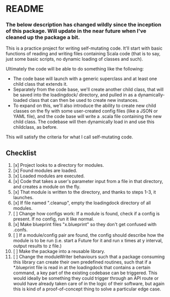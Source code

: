 # README

### The below description has changed wildly since the inception of this package. Will update in the near future when I've cleaned up the package a bit.

This is a practice project for writing self-mutating code. It'll start with basic functions of reading and writing files containing Scala code (that is to say, just some basic scripts, no dynamic loading of classes and such).

Ultimately the code will be able to do something like the following:

- The code base will launch with a generic superclass and at least one child class that extends it.
- Separately from the code base, we'll create another child class, that will be saved into the loadingdock/ directory, and pulled in as a dynamically-loaded class that can then be used to create new instances.
- To expand on this, we'll also introduce the ability to create new child classes on the fly with some user-created config files (like a JSON or YAML file), and the code base will write a .scala file containing the new child class. The codebase will then dynamically load in and use this childclass, as before.

This will satisfy the criteria for what I call self-mutating code.

## Checklist

1. [x] Project looks to a directory for modules.
1. [x] Found modules are loaded.
1. [x] Loaded modules are executed.
1. [x] Code that takes a user's parameter input from a file in that directory, and creates a module on the fly.
1. [x] That module is written to the directory, and thanks to steps 1-3, it launches.
1. [x] If file named ".cleanup", empty the loadingdock directory of all modules.
1. [ ] Change how configs work: If a module is found, check if a config is present. If no config, run it like normal.
1. [x] Make blueprint files "x.blueprint" so they don't get confused with .confs.
1. [ ] If a module/config pair are found, the config should describe how the module is to be run (i.e. start a Future for it and run x times at y interval, output results to z file.)
1. [ ] Make the package into a reusable library.
1. [ ] Change the moduleWriter behaviours such that a package consuming this library can create their own predefined routines, such that if a *.blueprint file is read in at the loadingdock that contains a certain command, a key part of the existing codebase can be triggered. This would ideally be something they could trigger through an API route or would have already taken care of in the logic of their software, but again this is kind of a proof-of-concept thing to solve a particular edge case.